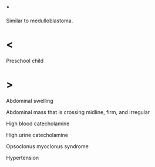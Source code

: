 # .

Similar to medulloblastoma.

# <

Preschool child

# >

Abdominal swelling

Abdominal mass that is crossing midline, firm, and irregular

High blood catecholamine

High urine catecholamine

Opsoclonus myoclonus syndrome

Hypertension
